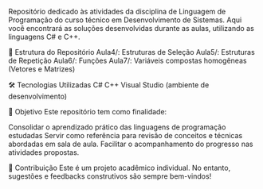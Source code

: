 Repositório dedicado às atividades da disciplina de Linguagem de Programação do curso técnico em Desenvolvimento de Sistemas. Aqui você encontrará as soluções desenvolvidas durante as aulas, utilizando as linguagens C# e C++.

📁 Estrutura do Repositório
Aula4/: Estruturas de Seleção
Aula5/: Estruturas de Repetição
Aula6/: Funções
Aula7/: Variáveis compostas homogêneas (Vetores e Matrizes)


🛠️ Tecnologias Utilizadas
C#
C++
Visual Studio (ambiente de desenvolvimento)


🎯 Objetivo
Este repositório tem como finalidade:

Consolidar o aprendizado prático das linguagens de programação estudadas
Servir como referência para revisão de conceitos e técnicas abordadas em sala de aula.
Facilitar o acompanhamento do progresso nas atividades propostas.


🤝 Contribuição
Este é um projeto acadêmico individual. No entanto, sugestões e feedbacks construtivos são sempre bem-vindos!

